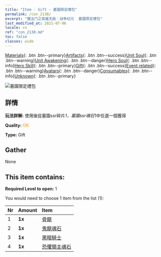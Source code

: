 ```yaml
---
title: "Item - Gift - 墓園限定禮包"
permalink: /con_2138/
excerpt: "魔法门之英雄无敌：战争纪元  墓園限定禮包"
last_modified_at: 2021-07-06
locale: cn
ref: "con_2138.md"
toc: false
classes: wide
---
```

 [Materials](/ItemsCN/){: .btn .btn--primary}[Artifacts](/ItemsCN/Artifacts/){: .btn .btn--success}[Unit Soul](/ItemsCN/UnitSoul/){: .btn .btn--warning}[Unit Awakening](/ItemsCN/UnitAwakening/){: .btn .btn--danger}[Hero Soul](/ItemsCN/HeroSoul/){: .btn .btn--info}[Hero Skill](/ItemsCN/HeroSkill/){: .btn .btn--primary}[Gift](/ItemsCN/Gift/){: .btn .btn--success}[Event related](/ItemsCN/Events/){: .btn .btn--warning}[Avatars](/ItemsCN/Avatars/){: .btn .btn--danger}[Consumables](/ItemsCN/Consumables/){: .btn .btn--info}[Unknown](/ItemsCN/Unknown/){: .btn .btn--primary}

 ![墓園限定禮包](/images/t/i_994003.png)

## 詳情
 **玩法詳解:** 使用後從墓園ssr碎片*1，墓園ssr魂石*1中任選一個獲得

 **Quality:** <span style="color: #FF8C00">OK</span>

 **Type:** Gift

## Gather

  None

## This item contains:

 **Required Level to open:** 1

 You would need to choose 1 item from the list (1):

  | Nr | Amount |     Item    |
  |:---|:-------|:------------|
  | 1 |  **1x** | [骨龍](/cn/Items/unt_214/) |  | 
  | 2 |  **1x** | [鬼龍魂石](/cn/Items/unt_303/) |  | 
  | 3 |  **1x** | [黑暗騎士](/cn/Items/unt_213/) |  | 
  | 4 |  **1x** | [恐懼領主魂石](/cn/Items/unt_302/) |  | 
